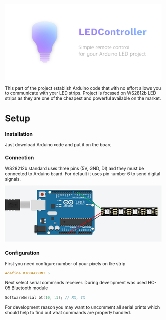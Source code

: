 ![Project logo](led_controller_logo.png)

This part of the project establish Arduino code that with no effort allows you to communicate with your LED strips. Project is focused on WS2812b LED strips as they are one of the cheapest and powerful available on the market.

# Setup

### Installation
Just download Arduino code and put it on the board

### Connection
WS28212b standard uses three pins (5V, GND, DI) and they must be connected to Arduino board. For default it uses pin number 6 to send digital signals.

![Connection illustration](connection_illustration.png)

### Configuration
First you need configure number of your pixels on the strip
```cpp
#define DIODECOUNT 5
```
Next select serial commands receiver. During development was used HC-05 Bluetooth module
```cpp
SoftwareSerial bt(10, 11); // RX, TX
```
For development reason you may want to uncomment all serial prints which should help to find out what commands are properly handled.
